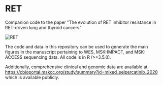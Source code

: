 # RET
Companion code to the paper "The evolution of RET inhibitor resistance in RET-driven lung and thyroid cancers"

![RET](https://user-images.githubusercontent.com/13736905/135865978-e89b12d6-23af-4e62-b4ad-385500e71d38.png)

The code and data in this repository can be used to generate the main figures in the manuscript pertaining to WES, MSK-IMPACT, and MSK-ACCESS sequencing data. All code is in R (>=3.5.0).

Additionally, comprehensive clinical and genomic data are available at https://cbioportal.mskcc.org/study/summary?id=mixed_selpercatinib_2020 which is available publicly.
